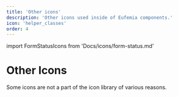 ```yaml
---
title: 'Other icons'
description: 'Other icons used inside of Eufemia components.'
icon: 'helper_classes'
order: 4
---
```


import FormStatusIcons from 'Docs/icons/form-status.md'

# Other Icons

Some icons are not a part of the icon library of various reasons.

<FormStatusIcons />
